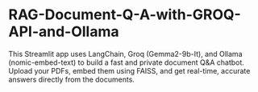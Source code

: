 # RAG-Document-Q-A-with-GROQ-API-and-Ollama
This Streamlit app uses LangChain, Groq (Gemma2-9b-It), and Ollama (nomic-embed-text) to build a fast and private document Q&amp;A chatbot. Upload your PDFs, embed them using FAISS, and get real-time, accurate answers directly from the documents.
